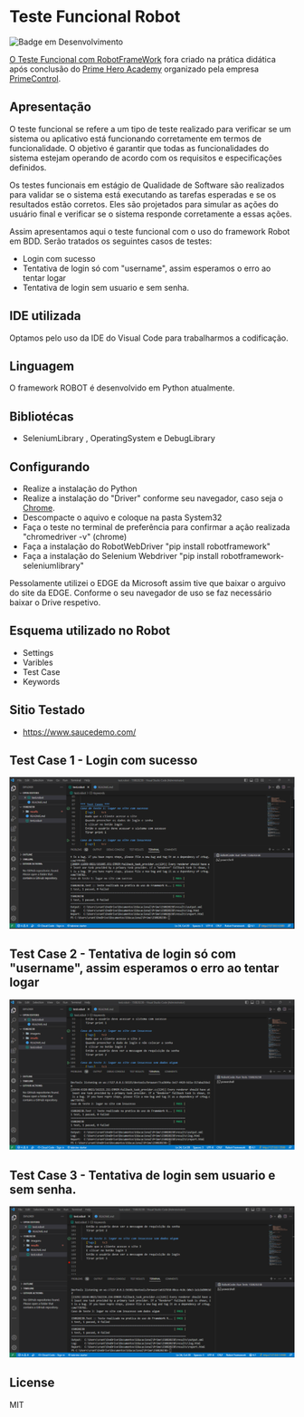 ﻿# Teste Funcional Robot

![Badge em Desenvolvimento](http://img.shields.io/static/v1?label=STATUS&message=%20CONCLUIDO&color=GREEN&style=for-the-badge)

[O Teste Funcional com RobotFrameWork](https://github.com/ancgci/Teste-Funcional-Robot) fora criado na prática didática após conclusão do [Prime Hero Academy](https://primelearning.mobiliza.com.br/) organizado pela empresa [PrimeControl](https://www.primecontrol.com.br/).

## Apresentação

O teste funcional se refere a um tipo de teste realizado para verificar se um sistema ou aplicativo está funcionando corretamente em termos de funcionalidade. O objetivo é garantir que todas as funcionalidades do sistema estejam operando de acordo com os requisitos e especificações definidos.

Os testes funcionais em estágio de Qualidade de Software são realizados para validar se o sistema está executando as tarefas esperadas e se os resultados estão corretos. Eles são projetados para simular as ações do usuário final e verificar se o sistema responde corretamente a essas ações.

Assim apresentamos aqui o teste funcional com o uso do framework Robot em BDD. Serão tratados os seguintes casos de testes:

- Login com sucesso
- Tentativa de login só com "username", assim esperamos o erro ao tentar logar
- Tentativa de login sem usuario e sem senha. 

## IDE utilizada

Optamos pelo uso da IDE do Visual Code para trabalharmos a codificação.

## Linguagem

O framework ROBOT é desenvolvido em Python atualmente.

## Bibliotécas

- SeleniumLibrary , OperatingSystem e DebugLibrary

## Configurando

- Realize a instalação do Python
- Realize a instalação do "Driver" conforme seu navegador, caso seja o [Chrome]( https://chromedriver.chromium.org/downloads).
- Descompacte o aquivo e coloque na pasta System32
- Faça o teste no terminal de preferência para confirmar a ação realizada "chromedriver -v" (chrome) 
- Faça a instalação do RobotWebDriver "pip install robotframework"
- Faça a instalação do Selenium Webdriver "pip install robotframework-seleniumlibrary"

Pessolamente utilizei o EDGE da Microsoft assim tive que baixar o arguivo do site da EDGE. Conforme o seu navegador de uso se faz necessário baixar o Drive respetivo. 

## Esquema utilizado no Robot

- Settings
- Varibles
- Test Case
- Keywords

## Sitio Testado

- https://www.saucedemo.com/


## Test Case 1 - Login com sucesso

![1](https://github.com/ancgci/Teste-Funcional-Robot/blob/main/imagens/testecase1.png)

## Test Case 2 - Tentativa de login só com "username", assim esperamos o erro ao tentar logar

![2](https://github.com/ancgci/Teste-Funcional-Robot/blob/main/imagens/testecase2.png)

## Test Case 3 - Tentativa de login sem usuario e sem senha.

![3](https://github.com/ancgci/Teste-Funcional-Robot/blob/main/imagens/testecase3.png)


## License

MIT



